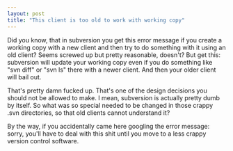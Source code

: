 ```yaml
---
layout: post
title: "This client is too old to work with working copy"
---
```

Did you know, that in subversion you get this error message if you create a
working copy with a new client and then try to do something with it using an
old client? Seems screwed up but pretty reasonable, doesn't? But get this:
subversion will update your working copy even if you do something like "svn
diff" or "svn ls" there with a newer client. And then your older client will
bail out.

That's pretty damn fucked up. That's one of the design decisions you should not
be allowed to make. I mean, subversion is actually pretty dumb by itself. So
what was so special needed to be changed in those crappy .svn directories, so
that old clients cannot understand it?

By the way, if you accidentally came here googling the error message: sorry,
you'll have to deal with this shit until you move to a less crappy version
control software.
